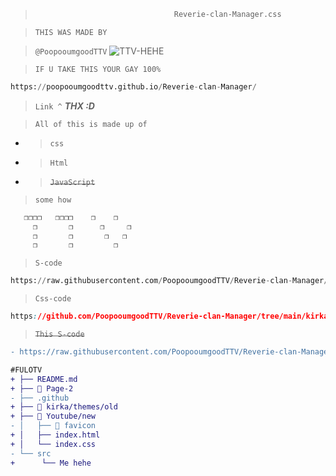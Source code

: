 > ```py
>                                Reverie-clan-Manager.css                                ⤬ -⠀❐⠀  

>`THIS WAS MADE BY`

>`@PoopooumgoodTTV` ![TTV-HEHE](https://github.com/user-attachments/assets/f86b1eea-153f-49e5-9c16-201407ee21f1)

>`IF U TAKE THIS YOUR GAY 100%`

```py
https://poopooumgoodttv.github.io/Reverie-clan-Manager/
```
>`Link ^`
>**_THX :D_**

>`All of this is made up of`

- >`css`

- >`Html`

- >~~`JavaScript`~~
>`some how`

```DOT BE TRYING TO LOOK AT THE CODE
   ❐❐❐❐   ❐❐❐❐    ❐    ❐
     ❐       ❐      ❐     ❐
     ❐       ❐       ❐   ❐
     ❐       ❐         ❐
```
>`S-code`
```py
https://raw.githubusercontent.com/PoopooumgoodTTV/Reverie-clan-Manager/main/index.html
```
>`Css-code`
```css
https://github.com/PoopooumgoodTTV/Reverie-clan-Manager/tree/main/kirka/themes/old
```
>~~`This S-code`~~
```diff
- https://raw.githubusercontent.com/PoopooumgoodTTV/Reverie-clan-Manager/main/README.md
```
```diff
#FULOTV
+ ├── README.md
+ ├── 📁 Page-2
- ├── .github
+ ├── 📁 kirka/themes/old
+ ├── 📁 Youtube/new
- │   ├── 📁 favicon
+ │   ├── index.html
+ │   └── index.css
- └── src
+      └── Me hehe
```
